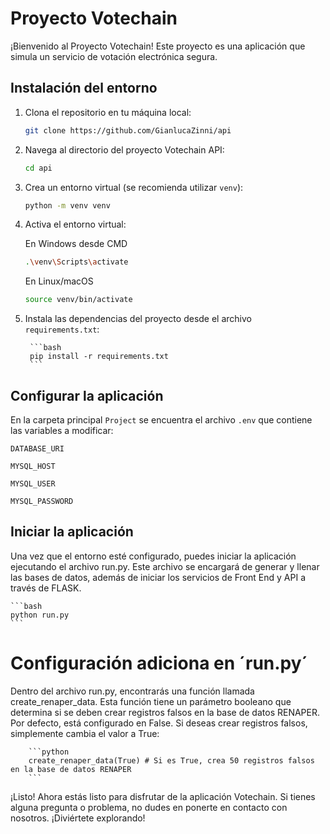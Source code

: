 # Proyecto Votechain

¡Bienvenido al Proyecto Votechain! Este proyecto es una aplicación que simula un servicio de votación electrónica segura.

## Instalación del entorno

1. Clona el repositorio en tu máquina local:

   ```bash
   git clone https://github.com/GianlucaZinni/api
    ```

2. Navega al directorio del proyecto Votechain API:

    ```bash
    cd api
    ```

3. Crea un entorno virtual (se recomienda utilizar `venv`):

    ```bash
    python -m venv venv
    ```

4. Activa el entorno virtual:

    En Windows desde CMD
    ```bash
    .\venv\Scripts\activate
    ```

    En Linux/macOS
    ```bash
    source venv/bin/activate
    ```

4. Instala las dependencias del proyecto desde el archivo `requirements.txt`:
    
        ```bash
        pip install -r requirements.txt
        ```

## Configurar la aplicación
En la carpeta principal `Project` se encuentra el archivo `.env` que contiene las variables a modificar:

`DATABASE_URI`

`MYSQL_HOST`

`MYSQL_USER`

`MYSQL_PASSWORD`

## Iniciar la aplicación

Una vez que el entorno esté configurado, puedes iniciar la aplicación ejecutando el archivo run.py.
Este archivo se encargará de generar y llenar las bases de datos, además de iniciar los servicios de Front End y API a través de FLASK.
    
    ```bash
    python run.py
    ```

# Configuración adiciona en ´run.py´	
Dentro del archivo run.py, encontrarás una función llamada create_renaper_data. Esta función tiene un parámetro booleano que determina si se deben crear registros falsos en la base de datos RENAPER. Por defecto, está configurado en False. Si deseas crear registros falsos, simplemente cambia el valor a True:
        
        ```python
        create_renaper_data(True) # Si es True, crea 50 registros falsos en la base de datos RENAPER
        ```

¡Listo! Ahora estás listo para disfrutar de la aplicación Votechain. Si tienes alguna pregunta o problema, no dudes en ponerte en contacto con nosotros. ¡Diviértete explorando!